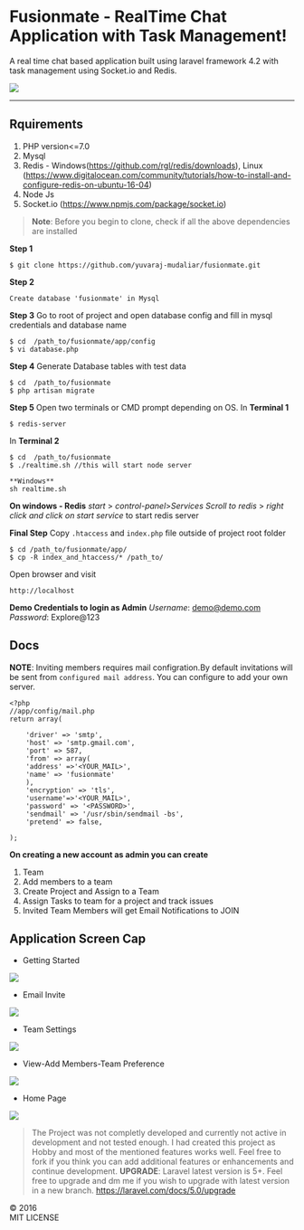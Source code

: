 Fusionmate -  RealTime Chat Application with Task Management!
===================


A real time chat based application built using laravel framework 4.2 with task management using Socket.io and Redis.

![](https://raw.githubusercontent.com/yuvaraj-mudaliar/fusionmate/master/public/plugins/gif/211.gif)

----------


Rquirements
-------------
 1. PHP  version<=7.0
 2. Mysql
 3. Redis - Windows(https://github.com/rgl/redis/downloads), Linux (https://www.digitalocean.com/community/tutorials/how-to-install-and-configure-redis-on-ubuntu-16-04)
 4. Node Js
 5. Socket.io (https://www.npmjs.com/package/socket.io)

> **Note**: Before you begin to clone, check if all the above dependencies are installed

**Step 1**

   

    $ git clone https://github.com/yuvaraj-mudaliar/fusionmate.git

   
**Step 2**

   

    Create database 'fusionmate' in Mysql

**Step 3**
Go to root of project and open database config and fill in mysql credentials and database name
   

    $ cd  /path_to/fusionmate/app/config
    $ vi database.php
**Step 4**
Generate Database tables with test data
   

    $ cd  /path_to/fusionmate
    $ php artisan migrate
**Step 5**
Open two terminals or CMD prompt depending on OS.
In **Terminal 1**

    $ redis-server
In **Terminal 2**
   

    $ cd  /path_to/fusionmate
    $ ./realtime.sh //this will start node server
    
    **Windows**
    sh realtime.sh
  **On windows - Redis** 
  *start* > *control-panel*>*Services*
  *Scroll to redis* > *right click and click on start service* to start redis server

**Final Step**
Copy `.htaccess` and `index.php` file outside of project root folder

    $ cd /path_to/fusionmate/app/
    $ cp -R index_and_htaccess/* /path_to/

Open browser and visit 

    http://localhost
**Demo Credentials to login as Admin**
*Username*: demo@demo.com
*Password*: Explore@123

**Docs**
----

**NOTE**: Inviting members requires mail configration.By default invitations will be sent from `configured mail address`.
You can configure to add your own server.

    <?php
    //app/config/mail.php
    return array(
     
        'driver' => 'smtp',
        'host' => 'smtp.gmail.com',
        'port' => 587,
        'from' => array(
        'address' =>'<YOUR_MAIL>', 
        'name' => 'fusionmate'
        ),
        'encryption' => 'tls',
        'username'=>'<YOUR_MAIL>',
        'password' => '<PASSWORD>',
        'sendmail' => '/usr/sbin/sendmail -bs',
        'pretend' => false,
     
    );

 **On creating a new account as admin you can create**
			

 1. Team
 2. Add members to a team		 
 3. Create Project and Assign to a Team
 4. Assign Tasks to team for a project and track issues
 5. Invited Team Members will get Email Notifications to JOIN

## **Application Screen Cap** ##

 - Getting Started

![](https://github.com/yuvaraj-mudaliar/fusionmate/blob/master/public/plugins/gif/team.png?raw=true)

- Email Invite

![](https://github.com/yuvaraj-mudaliar/fusionmate/blob/master/public/plugins/gif/Invitation.png?raw=true)
 
 - Team Settings

![](https://github.com/yuvaraj-mudaliar/fusionmate/blob/master/public/plugins/gif/team_settings.png?raw=true)

 - View-Add Members-Team Preference

![](https://github.com/yuvaraj-mudaliar/fusionmate/blob/master/public/plugins/gif/team_pref.png?raw=true)

- Home Page

![](https://github.com/yuvaraj-mudaliar/fusionmate/blob/master/public/plugins/gif/home.png?raw=true)

> The Project was not completly developed and currently not active in development and not tested enough.
> I had created this project as  Hobby and most of the mentioned features works well.
> Feel free to fork if you think you can add additional features or enhancements and continue development.
> **UPGRADE**:  Laravel latest version is 5+. Feel free to upgrade and dm me if you wish to upgrade with latest version in a new branch.
> https://laravel.com/docs/5.0/upgrade

&copy; 2016   
MIT LICENSE

 